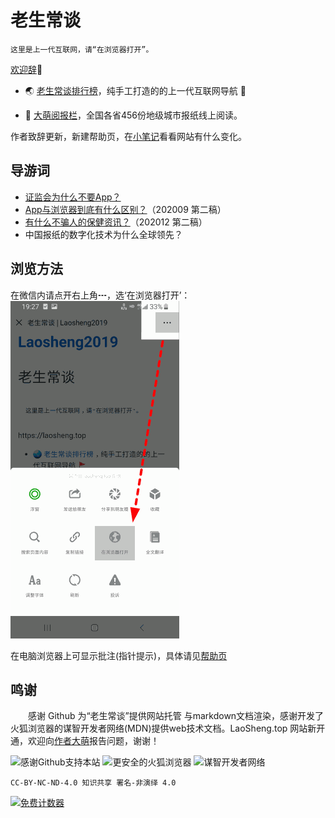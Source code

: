 老生常谈
========

	这里是上一代互联网，请“在浏览器打开”。

[欢迎辞](author/speech.txt "初心与历程")🙂

* 🌏 [老生常谈排行榜](index2.html "大浪淘沙，精选网站")，纯手工打造的的上一代互联网导航 🚩

* 📰 [大萌阅报栏](yuebaolan.html "全球报讯，正在汇集")，全国各省456份地级城市报纸线上阅读。

作者致辞更新，新建帮助页，在[小笔记](broad/blog.txt "建站小笔记")看看网站有什么变化。


导游词
--------

+ [证监会为什么不要App？](changtan/8-证券信息披露的法定媒体.txt.md)
+ [App与浏览器到底有什么区别？](changtan/App和浏览器的三个区别.txt.md)（202009 第二稿）
+ [有什么不骗人的保健资讯？](changtan/6-权威的医疗保健类报纸.txt.md)（202012 第二稿）
+ 中国报纸的数字化技术为什么全球领先？


浏览方法
--------

在微信内请点开右上角┅，选‘在浏览器打开’：  
 ![](Help-WeChat.png)

在电脑浏览器上可显示批注(指针提示)，具体请见[帮助页](helpweb.txt)  


鸣谢
------

　　感谢 Github 为“老生常谈”提供网站托管 与markdown文档渲染，感谢开发了火狐浏览器的谋智开发者网络(MDN)提供web技术文档。LaoSheng.top 网站新开通，欢迎向[作者大萌](author/contact.txt "联系作者")报告问题，谢谢！
  
![感谢Github支持本站](https://tosdr.org/logo/github.png)
![更安全的火狐浏览器](https://www.mozilla.org/media/protocol/img/logos/firefox/browser/logo-sm.f2523d97cbe0.png)
![谋智开发者网络](https://developer.mozilla.org/static/img/favicon72.cc65d1d762a0.png)

	CC-BY-NC-ND-4.0 知识共享 署名-非演绎 4.0

<a href="https://www.mfwztj.com/" target="_blank"><img src="https://www.mfwztj.com/hit.php?id=ymuvxfn&nd=3&style=5" border="0" alt="免费计数器"></a>
<script language="javascript" src="http://www.alicount.com/1683"></script>
<!-- Global site tag (gtag.js) - Google Analytics -->
<script async src="https://www.googletagmanager.com/gtag/js?id=UA-179794713-1"></script>
<script>  window.dataLayer = window.dataLayer || [];
  function gtag(){dataLayer.push(arguments);}
  gtag('js', new Date());  gtag('config', 'UA-179794713-1');
</script>

